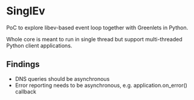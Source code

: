 # SinglEv

PoC to explore libev-based event loop together with Greenlets in Python.

Whole core is meant to run in single thread but support multi-threaded Python client applications.


## Findings

* DNS queries should be asynchronous
* Error reporting needs to be asynchronous, e.g. application.on_error() callback
